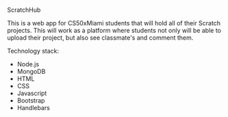 ScratchHub

This is a web app for CS50xMiami students that will hold all of their Scratch projects. This will work as
a platform where students not only will be able to upload their project, but also see classmate's and comment them.

Technology stack:
- Node.js
- MongoDB
- HTML
- CSS
- Javascript
- Bootstrap
- Handlebars
